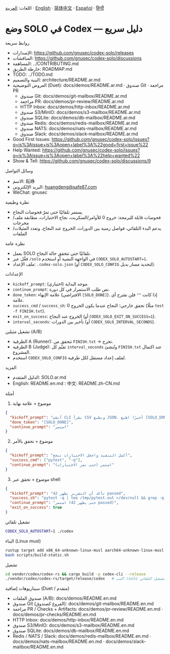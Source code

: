 اللغات:
[العربية](README.ar.md) · [English](README.en.md) · [简体中文](README.zh-CN.md) · [Español](README.es.md) · [हिन्दी](README.hi.md)

# وضع SOLO في Codex — دليل سريع

روابط سريعة
- الإصدارات: https://github.com/gnusec/codex-solo/releases
- المناقشات: https://github.com/gnusec/codex-solo/discussions
- المساهمة: ../CONTRIBUTING.md
- خارطة الطريق: ROADMAP.md
 - TODO: ../TODO.md
- البنية والتصميم: architecture/README.ar.md
- العروض التوضيحية (Duet): docs/demos/README.ar.md · صندوق Git · مراجعة PR
  - صندوق Git: docs/demos/git-mailbox/README.ar.md
  - مراجعة PR: docs/demos/pr-review/README.ar.md
  - HTTP Inbox: docs/demos/http-inbox/README.ar.md
  - صندوق S3/MinIO: docs/demos/s3-mailbox/README.ar.md
  - صندوق SQLite: docs/demos/db-mailbox/README.ar.md
  - صندوق Redis: docs/demos/redis-mailbox/README.ar.md
  - صندوق NATS: docs/demos/nats-mailbox/README.ar.md
  - صندوق Slack: docs/demos/slack-mailbox/README.ar.md
- Good First Issues: https://github.com/gnusec/codex-solo/issues?q=is%3Aissue+is%3Aopen+label%3A%22good+first+issue%22
- Help Wanted: https://github.com/gnusec/codex-solo/issues?q=is%3Aissue+is%3Aopen+label%3A%22help+wanted%22
- Show & Tell: https://github.com/gnusec/codex-solo/discussions/9

وسائل التواصل
- الاسم: 耘峥
- البريد الإلكتروني: huangdeng@safe87.com
- WeChat: gnusec

نظرة وظيفية
- يستمر تلقائيًا حتى تمرّ فحوصات النجاح
- فحوصات قابلة للبرمجة: خروج 0 للأوامر/السكربت، نجاح الاختبارات، مطابقة ملف/مخرجات
- يدعم البدء التلقائي، فواصل زمنية بين الدورات، الخروج عند النجاح، وتعدد المثيلات/الملفات

نظرة عامة
- يعمل SOLO تلقائيًا حتى تتحقق حالة النجاح.
- فعِّل عبر `/solo` في الواجهة النصية أو استخدم `CODEX_SOLO_AUTOSTART=1`.
- ملف الإعداد: `.codex-solo.json` (أو `CODEX_SOLO_CONFIG` لتحديد مسار بديل).

الإعدادات
- `kickoff_prompt`: موجه البداية (اختياري).
- `continue_prompt`: نص طلب الاستمرار في كل دورة.
- `done_token`: علامة الإنهاء (الافتراضي `[SOLO_DONE]`). إذا كانت `""` فلن نقترح أي علامة.
- `success_cmd` / `success_sh`: تحقق خارجي؛ النجاح عندما يكون الخروج 0 (مثلًا `test -f FINISH.txt`).
- `exit_on_success`: الخروج عند النجاح (أو `CODEX_SOLO_EXIT_ON_SUCCESS=1`).
- `interval_seconds`: تأخير بين الدورات (أو `CODEX_SOLO_INTERVAL_SECONDS`).

تشغيل مثيلين (A/B)
- الطرفية A (Runner): تتحقق من `FINISH.txt` → تخرج.
- الطرفية B (Judge): تقيّم كل `interval_seconds` وتُنشئ `FINISH.txt` عند اكتمال المشروع.
- استخدم `CODEX_SOLO_CONFIG` لملف إعداد مستقل لكل طرفية.

المزيد
- الدليل المتقدم: SOLO.ar.md
- English: README.en.md ؛ 中文: README.zh-CN.md

أمثلة
1) موضوع + علامة نهاية
```json
{
  "kickoff_prompt": "أنشئ CLI يقرأ CSV ويطبع JSON. أخيرًا اطبع [SOLO_DONE]",
  "done_token": "[SOLO_DONE]",
  "continue_prompt": "استمر"
}
```

2) موضوع + تحقق بالأمر
```json
{
  "kickoff_prompt": "أكمل التنفيذ واجعل الاختبارات تنجح",
  "success_cmd": ["pytest", "-q"],
  "continue_prompt": "استمر (حتى تمر الاختبارات)"
}
```

3) موضوع + تحقق عبر shell
```json
{
  "kickoff_prompt": "تأكد أن التقرير يظهر 42 passed",
  "success_sh": "pytest -q | tee /tmp/pytest.out >/dev/null && grep -q '42 passed' /tmp/pytest.out",
  "continue_prompt": "استمر (حتى يظهر 42 passed)",
  "exit_on_success": true
}
```

تشغيل تلقائي
```bash
CODEX_SOLO_AUTOSTART=1 ./codex
```

البناء (Linux musl)
```bash
rustup target add x86_64-unknown-linux-musl aarch64-unknown-linux-musl
bash scripts/build-static.sh
```

تشغيل
```bash
cd vendor/codex/codex-rs && cargo build -p codex-cli --release
./vendor/codex/codex-rs/target/release/codex   # اكتب /solo أو استخدم التشغيل التلقائي
```
سيناريوهات إضافية (Duet / متقدم)
- صندوق الملفات (A/B): docs/demos/README.en.md
- صندوق Git (الفروع كصندوق): docs/demos/git-mailbox/README.en.md
- مراجعة PR / Checks + Artifacts: docs/demos/pr-review/README.en.md · docs/demos/pr-checks/README.en.md
- HTTP Inbox: docs/demos/http-inbox/README.en.md
- صندوق S3/MinIO: docs/demos/s3-mailbox/README.en.md
- صندوق SQLite: docs/demos/db-mailbox/README.en.md
- Redis / NATS / Slack: docs/demos/redis-mailbox/README.en.md · docs/demos/nats-mailbox/README.en.md · docs/demos/slack-mailbox/README.en.md
